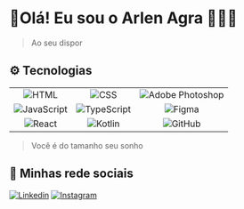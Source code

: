 
#  🔹Olá! Eu sou o Arlen Agra 🖐🏽🔹

> <p> Ao seu dispor </p>

## ⚙️ Tecnologias
[//]: # (Variáveis para os links das imagens)
[html-badge]: https://img.shields.io/badge/html5-%23E34F26.svg?style=for-the-badge&logo=html5&logoColor=white
[css-badge]: https://img.shields.io/badge/css-%231572B6.svg?style=for-the-badge&logo=css3&logoColor=white
[js-badge]: https://img.shields.io/badge/javascript-%23323330.svg?style=for-the-badge&logo=javascript&logoColor=%23F7DF1E
[ts-badge]: https://img.shields.io/badge/typescript-%23007ACC.svg?style=for-the-badge&logo=typescript&logoColor=white
[react-badge]: https://img.shields.io/badge/react-%2320232a.svg?style=for-the-badge&logo=react&logoColor=%2361DAFB
[git-badge]: https://img.shields.io/badge/Git-F05032?style=flat&logo=git&logoColor=white
[github-badge]: https://img.shields.io/badge/GitHub-181717?style=flat&logo=github&logoColor=white
[kotlin-badge]:https://img.shields.io/badge/Kotlin-0095D5?&style=for-the-badge&logo=kotlin&logoColor=white
[ps-badge]:https://img.shields.io/badge/Adobe%20Photoshop-31A8FF?style=for-the-badge&logo=Adobe%20Photoshop&logoColor=black
[figma-badge]:https://img.shields.io/badge/Figma-F24E1E?style=for-the-badge&logo=figma&logoColor=white
[github-badge]: https://img.shields.io/badge/GitHub-181717?style=flat&logo=github&logoColor=white

|  |  |  |
|:---:|:---:|:---:|
| ![HTML][html-badge] | ![CSS][css-badge] | ![Adobe Photoshop][ps-badge] |
| ![JavaScript][js-badge] | ![TypeScript][ts-badge] | ![Figma][figma-badge] |
| ![React][react-badge] |  ![Kotlin][kotlin-badge] |  ![GitHub][github-badge]

> <p> Você é do tamanho seu sonho </p>

## 📱 Minhas rede sociais 
[![Linkedin](https://img.shields.io/badge/LinkedIn-0077B5?style=for-the-badge&logo=linkedin&logoColor=white)](www.linkedin.com/in/arlen-agra-571275209)
[![Instagram](https://img.shields.io/badge/Instagram-E4405F?style=for-the-badge&logo=instagram&logoColor=white
)](www.linkedin.com/in/arlen-agra-571275209)
